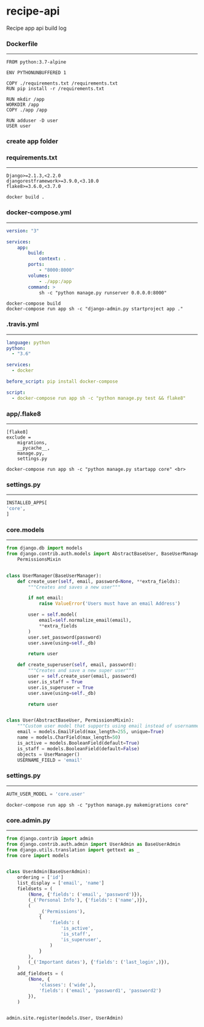 # recipe-api
Recipe app api build log

### Dockerfile
---
```
FROM python:3.7-alpine

ENV PYTHONUNBUFFERED 1

COPY ./requirements.txt /requirements.txt
RUN pip install -r /requirements.txt

RUN mkdir /app
WORKDIR /app
COPY ./app /app

RUN adduser -D user
USER user

```
### create app folder

### requirements.txt
---
```
Django>=2.1.3,<2.2.0
djangorestframework>=3.9.0,<3.10.0
flake8>=3.6.0,<3.7.0
```

`docker build .`

### docker-compose.yml
---
```yml
version: "3"

services:
    app:
        build:
            context: .
        ports:
            - "8000:8000"
        volumes:
            - ./app:/app
        command: >
            sh -c "python manage.py runserver 0.0.0.0:8000"
```

`docker-compose build` <br>
`docker-compose run app sh -c "django-admin.py startproject app ."` <br>


### .travis.yml
---
```yml
language: python
python:
  - "3.6"

services: 
  - docker

before_script: pip install docker-compose

script:
  - docker-compose run app sh -c "python manage.py test && flake8"
```

### app/.flake8
---
```
[flake8]
exclude =
    migrations,
    __pycache__,
    manage.py,
    settings.py
```

``docker-compose run app sh -c "python manage.py startapp core" <br>``

### settings.py
---
```python
INSTALLED_APPS[
'core',
]
```

### core.models
---
```python
from django.db import models
from django.contrib.auth.models import AbstractBaseUser, BaseUserManager,\
    PermissionsMixin


class UserManager(BaseUserManager):
    def create_user(self, email, password=None, **extra_fields):
        """Creates and saves a new user"""

        if not email:
            raise ValueError('Users must have an email Address')

        user = self.model(
            email=self.normalize_email(email),
            **extra_fields
        )
        user.set_password(password)
        user.save(using=self._db)

        return user

    def create_superuser(self, email, password):
        """Creates and save a new super user"""
        user = self.create_user(email, password)
        user.is_staff = True
        user.is_superuser = True
        user.save(using=self._db)

        return user


class User(AbstractBaseUser, PermissionsMixin):
    """Custom user model that supports using email instead of usernamme"""
    email = models.EmailField(max_length=255, unique=True)
    name = models.CharField(max_length=50)
    is_active = models.BooleanField(default=True)
    is_staff = models.BooleanField(default=False)
    objects = UserManager()
    USERNAME_FIELD = 'email'

```

### settings.py 
---
```python
AUTH_USER_MODEL = 'core.user'
```

`docker-compose run app sh -c "python manage.py makemigrations core"`

### core.admin.py
---
```python
from django.contrib import admin
from django.contrib.auth.admin import UserAdmin as BaseUserAdmin
from django.utils.translation import gettext as _
from core import models


class UserAdmin(BaseUserAdmin):
    ordering = ['id']
    list_display = ['email', 'name']
    fieldsets = (
        (None, {'fields': ('email', 'password')}),
        (_('Personal Info'), {'fields': ('name',)}),
        (
            _('Permissions'),
            {
                'fields': (
                    'is_active',
                    'is_staff',
                    'is_superuser',
                )
            }
        ),
        (_('Important dates'), {'fields': ('last_login',)}),
    )
    add_fieldsets = (
        (None, {
            'classes': ('wide',),
            'fields': ('email', 'password1', 'password2')
        }),
    )


admin.site.register(models.User, UserAdmin)

```